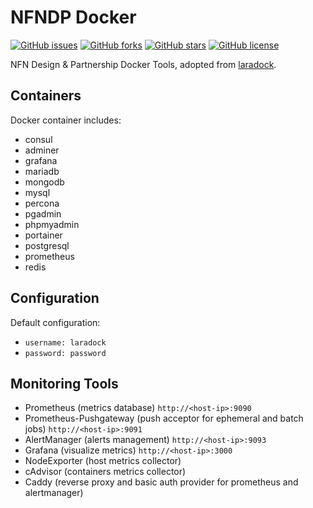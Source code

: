 # NFNDP Docker

[![GitHub issues](https://img.shields.io/github/issues/nfndp/nfndp-docker.svg)](https://github.com/nfndp/nfndp-docker/issues) [![GitHub forks](https://img.shields.io/github/forks/nfndp/nfndp-docker.svg)](https://github.com/nfndp/nfndp-docker/network) [![GitHub stars](https://img.shields.io/github/stars/nfndp/nfndp-docker.svg)](https://github.com/nfndp/nfndp-docker/stargazers) [![GitHub license](https://img.shields.io/badge/license-MIT-blue.svg)](https://raw.githubusercontent.com/nfndp/nfndp-docker/master/LICENSE)

NFN Design & Partnership Docker Tools, adopted from [laradock][].

## Containers
Docker container includes:
* consul
* adminer
* grafana
* mariadb
* mongodb
* mysql
* percona
* pgadmin
* phpmyadmin
* portainer
* postgresql
* prometheus
* redis

## Configuration
Default configuration:
* `username: laradock`
* `password: password`

## Monitoring Tools
* Prometheus (metrics database) `http://<host-ip>:9090`
* Prometheus-Pushgateway (push acceptor for ephemeral and batch jobs) `http://<host-ip>:9091`
* AlertManager (alerts management) `http://<host-ip>:9093`
* Grafana (visualize metrics) `http://<host-ip>:3000`
* NodeExporter (host metrics collector)
* cAdvisor (containers metrics collector)
* Caddy (reverse proxy and basic auth provider for prometheus and alertmanager)

[laradock]:https://github.com/laradock/laradock